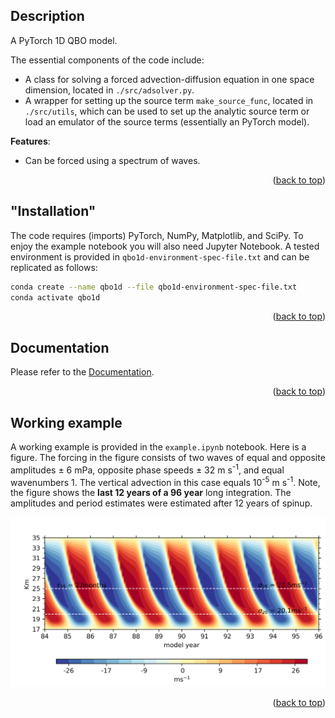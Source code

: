 ## Description
A PyTorch 1D QBO model.

The essential components of the code include:
- A class for solving a forced advection-diffusion equation in one space
 dimension, located in `./src/adsolver.py`.
- A wrapper for setting up the source term `make_source_func`, located in
 `./src/utils`, which can be used to set up the analytic source term or load an
 emulator of the source terms (essentially an PyTorch model).

**Features**:
- Can be forced using a spectrum of waves.

<p align="right">(<a href="#top">back to top</a>)</p>


## "Installation"
The code requires (imports) PyTorch, NumPy, Matplotlib, and SciPy. To enjoy the
 example notebook you will also need Jupyter Notebook. A tested environment is
 provided in `qbo1d-environment-spec-file.txt` and can be replicated as follows:

```sh
conda create --name qbo1d --file qbo1d-environment-spec-file.txt
conda activate qbo1d
```

<p align="right">(<a href="#top">back to top</a>)</p>


## Documentation
Please refer to the [Documentation](https://ofershamir.github.io/qbo1d/).


<p align="right">(<a href="#top">back to top</a>)</p>


## Working example
A working example is provided in the `example.ipynb` notebook. Here is a figure.
 The forcing in the figure consists of two waves of equal and opposite
 amplitudes &plusmn; 6 mPa, opposite phase speeds &plusmn; 32 m s<sup>-1</sup>,
 and equal wavenumbers 1. The vertical advection in this case equals
 10<sup>-5</sup> m s<sup>-1</sup>. Note, the figure shows the
 **last 12 years of a 96 year** long integration. The amplitudes and period
 estimates were estimated after 12 years of spinup.

![QBO](./figures/qbo-example-2waves.png)

<p align="right">(<a href="#top">back to top</a>)</p>

